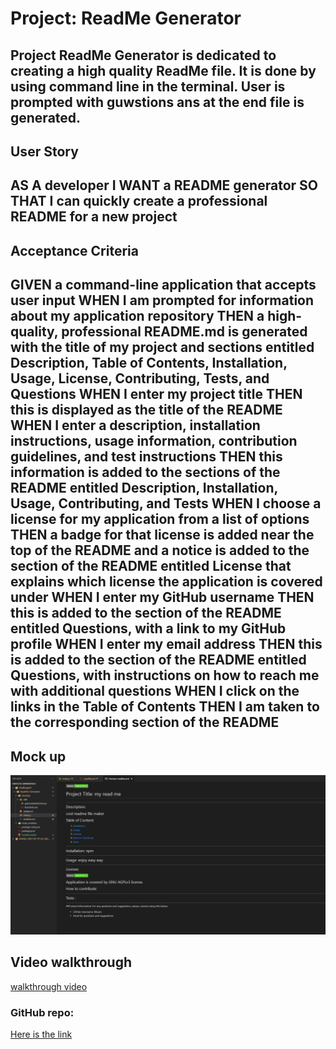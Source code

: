 # Project: ReadMe Generator

Project ReadMe Generator is dedicated to creating a high quality ReadMe file. It is done by using command line in the terminal. 
User is prompted with guwstions ans at the end file is generated. 
---

## User Story

AS A developer
I WANT a README generator
SO THAT I can quickly create a professional README for a new project
---

## Acceptance Criteria

GIVEN a command-line application that accepts user input
WHEN I am prompted for information about my application repository
THEN a high-quality, professional README.md is generated with the title of my project and sections entitled Description, Table of Contents, Installation, Usage, License, Contributing, Tests, and Questions
WHEN I enter my project title
THEN this is displayed as the title of the README
WHEN I enter a description, installation instructions, usage information, contribution guidelines, and test instructions
THEN this information is added to the sections of the README entitled Description, Installation, Usage, Contributing, and Tests
WHEN I choose a license for my application from a list of options
THEN a badge for that license is added near the top of the README and a notice is added to the section of the README entitled License that explains which license the application is covered under
WHEN I enter my GitHub username
THEN this is added to the section of the README entitled Questions, with a link to my GitHub profile
WHEN I enter my email address
THEN this is added to the section of the README entitled Questions, with instructions on how to reach me with additional questions
WHEN I click on the links in the Table of Contents
THEN I am taken to the corresponding section of the README
---

## Mock up 
![An image of generated ReadMe](./picofReadMe.png)

## Video walkthrough

[walkthrough video](./videoWalkthrough.webm)


### GitHub repo: 
[Here is the link](https://github.com/Mavsic/ReadMe-Generator)
